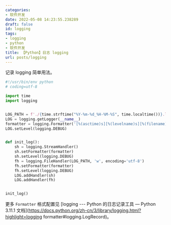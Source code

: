 ```yaml
---
categories:
- 软件开发
date: 2022-05-08 14:23:55.238289
draft: false
id: logging
tags:
- logging
- python
- 软件开发
title: 【Python】日志 logging
url: posts/logging
---
```


记录 logging 简单用法。

```python
#!/usr/bin/env python
# coding=utf-8

import time
import logging


LOG_PATH = f'./{time.strftime("%Y-%m-%d_%H-%M-%S", time.localtime())}.log'
LOG = logging.getLogger(__name__)
formatter = logging.Formatter('[%(asctime)s][%(levelname)s][%(filename)s:%(lineno)d][%(threadName)s][%(funcName)s] %(message)s')
LOG.setLevel(logging.DEBUG)


def init_log():
    sh = logging.StreamHandler()
    sh.setFormatter(formatter)
    sh.setLevel(logging.DEBUG)
    fh = logging.FileHandler(LOG_PATH, 'w', encoding='utf-8')
    fh.setFormatter(formatter)
    fh.setLevel(logging.DEBUG)
    LOG.addHandler(sh)
    LOG.addHandler(fh)


init_log()
```

<!-- more -->

更多 `Formatter` 格式配置见 [logging --- Python 的日志记录工具 — Python 3.11.1 文档](https://docs.python.org/zh-cn/3/library/logging.html?highlight=logging formatter#logging.LogRecord)。
